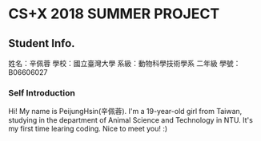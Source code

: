 # CS+X 2018 SUMMER PROJECT
## Student Info.
姓名：辛佩蓉
學校：國立臺灣大學
系級：動物科學技術學系 二年級
學號：B06606027
### Self Introduction 
 Hi! My name is PeijungHsin(辛佩蓉). I'm a 19-year-old girl from Taiwan, studying in the department of Animal Science and Technology in NTU. It's my first time learing coding. Nice to meet you! :)